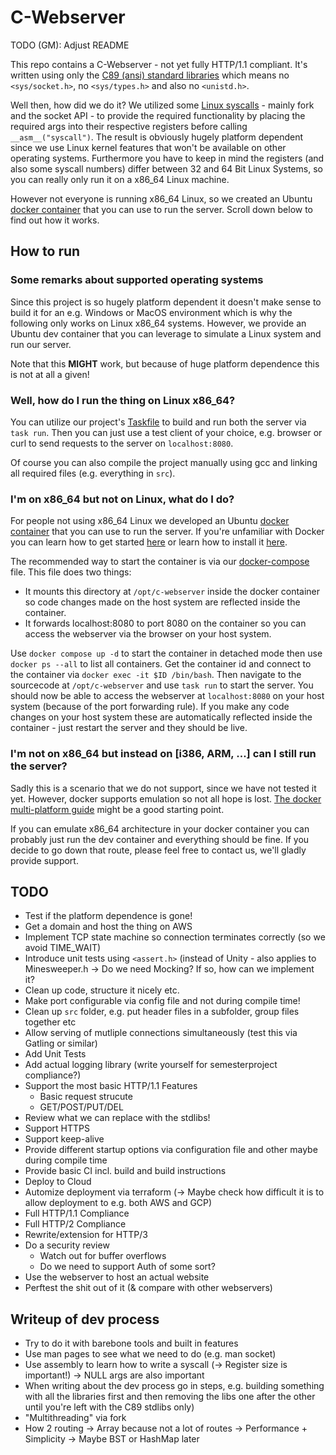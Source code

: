 # C-Webserver

TODO (GM): Adjust README

This repo contains a C-Webserver - not yet fully HTTP/1.1 compliant.
It's written using only the [C89 (ansi) standard libraries](https://en.wikibooks.org/wiki/C_Programming/Standard_libraries)
which means no `<sys/socket.h>`, no `<sys/types.h>` and also no `<unistd.h>`.

Well then, how did we do it?
We utilized some [Linux syscalls](https://thevivekpandey.github.io/posts/2017-09-25-linux-system-calls.html) - mainly fork and the socket API -
to provide the required functionality by placing the required args into their respective registers before calling `__asm__("syscall")`.
The result is obviously hugely platform dependent since we use Linux kernel features that won't be available on
other operating systems. Furthermore you have to keep in mind the registers (and also some syscall numbers) differ between 32 and 64 Bit Linux Systems,
so you can really only run it on a x86_64 Linux machine.

However not everyone is running x86_64 Linux, so we created an Ubuntu [docker container](https://www.docker.com/resources/what-container/) that you can
use to run the server. Scroll down below to find out how it works.

## How to run

### Some remarks about supported operating systems

Since this project is so hugely platform dependent it doesn't make sense to build it for an e.g. Windows or MacOS
environment which is why the following only works on Linux x86_64 systems. However, we provide an Ubuntu dev container that you can
leverage to simulate a Linux system and run our server.

Note that this **MIGHT** work, but because of huge platform dependence this is not at all a given!

### Well, how do I run the thing on Linux x86_64?

You can utilize our project's [Taskfile](https://taskfile.dev/) to build and run both the server via `task run`.
Then you can just use a test client of your choice, e.g. browser or curl to send requests to the server on `localhost:8080`.

Of course you can also compile the project manually using gcc and linking all required files (e.g. everything in `src`).

### I'm on x86_64 but not on Linux, what do I do?

For people not using x86_64 Linux we developed an Ubuntu [docker container](https://www.docker.com/resources/what-container/) that you
can use to run the server. If you're unfamiliar with Docker you can learn how to get started [here](https://docs.docker.com/get-started/) or learn
how to install it [here](https://docs.docker.com/engine/install/).

The recommended way to start the container is via our [docker-compose](https://docs.docker.com/compose/) file.
This file does two things:

- It mounts this directory at `/opt/c-webserver` inside the docker container so code changes made on the host system are reflected inside the container.
- It forwards localhost:8080 to port 8080 on the container so you can access the webserver via the browser on your host system.

Use `docker compose up -d` to start the container in detached mode then use `docker ps --all` to list all containers.
Get the container id and connect to the container via `docker exec -it $ID /bin/bash`.
Then navigate to the sourcecode at `/opt/c-webserver` and use `task run` to start the server.
You should now be able to access the webserver at `localhost:8080` on your host system (because of the port forwarding rule).
If you make any code changes on your host system these are automatically reflected inside the container - just restart the server and they should be live.

### I'm not on x86_64 but instead on [i386, ARM, ...] can I still run the server?

Sadly this is a scenario that we do not support, since we have not tested it yet.
However, docker supports emulation so not all hope is lost. [The docker multi-platform guide](https://docs.docker.com/build/guide/multi-platform/)
might be a good starting point.

If you can emulate x86_64 architecture in your docker container you can probably just run the dev container and everything should be fine.
If you decide to go down that route, please feel free to contact us, we'll gladly provide support.

## TODO

- Test if the platform dependence is gone!
- Get a domain and host the thing on AWS
- Implement TCP state machine so connection terminates correctly (so we avoid TIME_WAIT)
- Introduce unit tests using `<assert.h>` (instead of Unity - also applies to Minesweeper.h -> Do we need Mocking? If so, how can we implement it?
- Clean up code, structure it nicely etc.
- Make port configurable via config file and not during compile time!
- Clean up `src` folder, e.g. put header files in a subfolder, group files together etc
- Allow serving of mutliple connections simultaneously (test this via Gatling or similar)
- Add Unit Tests
- Add actual logging library (write yourself for semesterproject compliance?)
- Support the most basic HTTP/1.1 Features
    - Basic request strucute
    - GET/POST/PUT/DEL
- Review what we can replace with the stdlibs!
- Support HTTPS
- Support keep-alive
- Provide different startup options via configuration file and other maybe during compile time
- Provide basic CI incl. build and build instructions
- Deploy to Cloud
- Automize deployment via terraform (-> Maybe check how difficult it is to allow deployment to e.g. both AWS and GCP)
- Full HTTP/1.1 Compliance
- Full HTTP/2 Compliance
- Rewrite/extension for HTTP/3
- Do a security review
    - Watch out for buffer overflows
    - Do we need to support Auth of some sort?
- Use the webserver to host an actual website
- Perftest the shit out of it (& compare with other webservers)

## Writeup of dev process

- Try to do it with barebone tools and built in features
- Use man pages to see what we need to do (e.g. man socket)
- Use assembly to learn how to write a syscall (-> Register size is important!) -> NULL args are also important
- When writing about the dev process go in steps, e.g. building something with all the libraries first and
then removing the libs one after the other until you're left with the C89 stdlibs only)
- "Multithreading" via fork
- How 2 routing -> Array because not a lot of routes -> Performance + Simplicity -> Maybe BST or HashMap later
